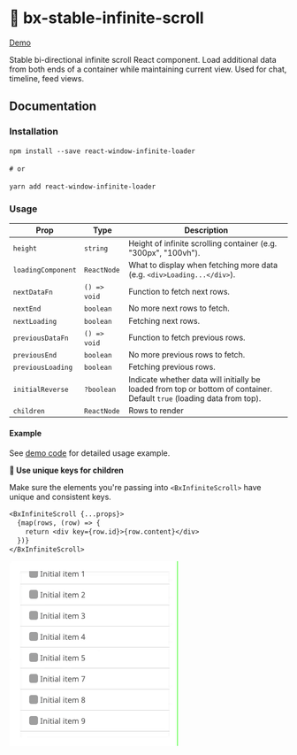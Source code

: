 # 📜 bx-stable-infinite-scroll

[Demo](https://cathykc.github.io/bx-stable-infinite-scroll/)

Stable bi-directional infinite scroll React component. Load additional data from both ends of a container while maintaining current view. Used for chat, timeline, feed views.

## Documentation
### Installation
```
npm install --save react-window-infinite-loader

# or

yarn add react-window-infinite-loader
```

### Usage

| Prop | Type | Description |
| --- | --- | --- |
| `height` | `string` | Height of infinite scrolling container (e.g. "300px", "100vh"). |
| `loadingComponent` | `ReactNode` | What to display when fetching more data (e.g. `<div>Loading...</div>`). |
| `nextDataFn` | `() => void` | Function to fetch next rows. |
| `nextEnd` | `boolean` | No more next rows to fetch. |
| `nextLoading` | `boolean` | Fetching next rows. |
| `previousDataFn` | `() => void` | Function to fetch previous rows. |
| `previousEnd` | `boolean` | No more previous rows to fetch. |
| `previousLoading` | `boolean` | Fetching previous rows. |
| `initialReverse` | `?boolean` | Indicate whether data will initially be loaded from top or bottom of container. Default `true` (loading data from top). | 
| `children` | `ReactNode` | Rows to render |

#### Example
See [demo code](https://github.com/cathykc/bx-stable-infinite-scroll/blob/master/examples/src/App.tsx) for detailed usage example.

**🚨 Use unique keys for children**

Make sure the elements you're passing into `<BxInfiniteScroll>` have unique and consistent keys.

```
<BxInfiniteScroll {...props}>
  {map(rows, (row) => {
    return <div key={row.id}>{row.content}</div>
  })}
</BxInfiniteScroll>
```

![](recording.gif)